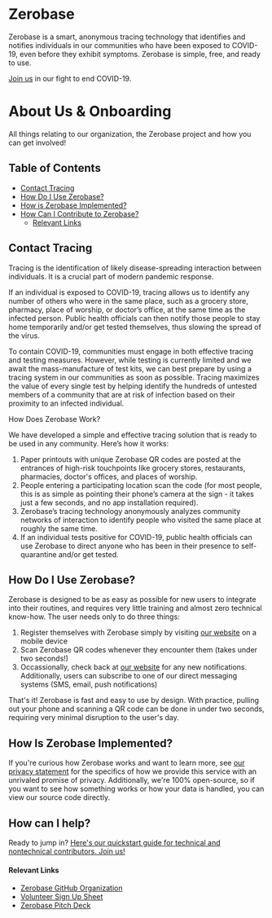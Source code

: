 # Zerobase
Zerobase is a smart, anonymous tracing technology that identifies and notifies individuals in our communities who have been exposed to COVID-19, even before they exhibit symptoms. Zerobase is simple, free, and ready to use.

[Join us](https://tinyurl.com/zerobase-volunteer) in our fight to end COVID-19.

# About Us & Onboarding
All things relating to our organization, the Zerobase project and how you can get involved!

## Table of Contents
* [Contact Tracing](#contact-tracing)
* [How Do I Use Zerobase?](#how-do-i-use-zerobase)
* [How is Zerobase Implemented?](#how-is-zerobase-implemented)
* [How Can I Contribute to Zerobase?](#how-can-i-contribute-to-zerobase)
    * [Relevant Links](#relevant-links)



## Contact Tracing
Tracing is the identification of likely disease-spreading interaction between individuals. It is a crucial part of modern pandemic response.

If an individual is exposed to COVID-19, tracing allows us to identify any number of others who were in the same place, such as a grocery store, pharmacy, place of worship, or doctor’s office, at the same time as the infected person. Public health officials can then notify those people to stay home temporarily and/or get tested themselves, thus slowing the spread of the virus.

To contain COVID-19, communities must engage in both effective tracing and testing measures. However, while testing is currently limited and we await the mass-manufacture of test kits, we can best prepare by using a tracing system in our communities as soon as possible. Tracing maximizes the value of every single test by helping identify the hundreds of untested members of a community that are at risk of infection based on their proximity to an infected individual.

How Does Zerobase Work?

We have developed a simple and effective tracing solution that is ready to be used in any community. Here’s how it works:

1. Paper printouts with unique Zerobase QR codes are posted at the entrances of high-risk touchpoints like grocery stores, restaurants, pharmacies, doctor's offices, and places of worship.
2. People entering a participating location scan the code (for most people, this is as simple as pointing their phone’s camera at the sign - it takes just a few seconds, and no app installation required). 
3. Zerobase’s tracing technology anonymously analyzes community networks of interaction to identify people who visited the same place at roughly the same time. 
4. If an individual tests positive for COVID-19, public health officials can use Zerobase to direct anyone who has been in their presence to self-quarantine and/or get tested.


## How Do I Use Zerobase?
Zerobase is designed to be as easy as possible for new users to integrate into their routines, and requires very little training and
almost zero technical know-how. The user needs only to do three things:

1. Register themselves with Zerobase simply by visiting [our website](https://zerobase.io) on a mobile device
2. Scan Zerobase QR codes whenever they encounter them (takes under two seconds!)
3. Occassionally, check back at [our website](https://zerobase.io) for any new notifications. Additionally, users can subscribe to one
of our direct messaging systems (SMS, email, push notifications)

That's it! Zerobase is fast and easy to use by design. With practice, pulling out your phone and scanning a QR code can be done in under
two seconds, requiring very minimal disruption to the user's day.

## How Is Zerobase Implemented?
If you're curious how Zerobase works and want to learn more, see [our privacy statement](./PRIVACY.md) for the specifics of how we provide this service with an unrivaled promise of privacy. Additionally, we're 100% open-source, so if you want to see how something works or how your data is handled, you can view our source code directly.

## How can I help?
Ready to jump in? [Here's our quickstart guide for technical and nontechnical contributors. Join us!](./CONTRIBUTING.md)

#### Relevant Links
* [Zerobase GitHub Organization](https://github.com/zerobase-io)
* [Volunteer Sign Up Sheet](https://tinyurl.com/zerobase-volunteer)
* [Zerobase Pitch Deck](https://github.com/zerobase-io/About-Us-Onboarding/blob/master/zerobase-pitch.pdf)
